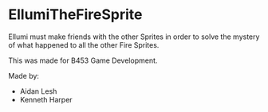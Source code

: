# EllumiTheFireSprite
Ellumi must make friends with the other Sprites in order to solve the mystery of what happened to all the other Fire Sprites.

This was made for B453 Game Development.

Made by:
 * Aidan Lesh
 * Kenneth Harper

